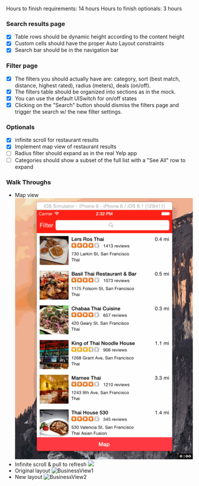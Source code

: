 Hours to finish requirements: 14 hours
Hours to finish optionals: 3 hours

### Search results page
- [x] Table rows should be dynamic height according to the content height
- [x] Custom cells should have the proper Auto Layout constraints
- [x] Search bar should be in the navigation bar

### Filter page
- [x] The filters you should actually have are: category, sort (best match, distance, highest rated), radius (meters), deals (on/off).
- [x] The filters table should be organized into sections as in the mock.
- [x] You can use the default UISwitch for on/off states
- [x] Clicking on the "Search" button should dismiss the filters page and trigger the search w/ the new filter settings.

### Optionals
- [x] infinite scroll for restaurant results
- [x] Implement map view of restaurant results
- [ ] Radius filter should expand as in the real Yelp app
- [ ] Categories should show a subset of the full list with a "See All" row to expand

### Walk Throughs

- Map view
![mapView](https://raw.githubusercontent.com/xsunsmile/ios_yelp_swift/master/mapView.gif)
- Infinite scroll & pull to refresh
![](https://raw.githubusercontent.com/xsunsmile/ios_yelp_swift/master/infiniteScroll.gif)
- Original layout
![BusinessView1](https://raw.githubusercontent.com/xsunsmile/ios_yelp_swift/master/businessView2.gif)
- New layout
![BusinessView2](https://raw.githubusercontent.com/xsunsmile/ios_yelp_swift/master/businessView.gif)
